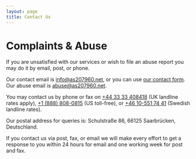 ```yaml
---
layout: page
title: Contact Us
---
```


# Complaints & Abuse

If you are unsatisfied with our services or wish to file an abuse report you may do it by email, post, or phone.

Our contact email is [info@as207960.net](mailto:info@as207960.net), or you can use [our contact form](https://support.as207960.net/new/).
Our abuse email is [abuse@as207960.net](mailto:abuse@as207960.net).

You may contact us by phone or fax on [+44 33 33 408418](tel:+443333408418) (UK landline rates apply), [+1 (888) 808-0815](tel:+18888080815) (US toll-free),
or [+46 10-551 74 41](tel:+46105517441) (Swedish landline rates).

Our postal address for queries is: Schulstraße 86, 66125 Saarbrücken, Deutschland.

If you contact us via post, fax, or email we will make every effort to get a response to you within 24 hours for email and one working week for post and fax.
